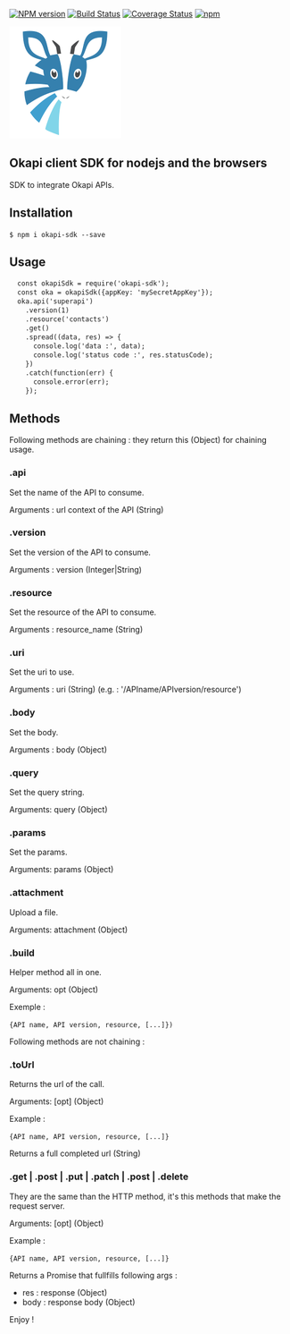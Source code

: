 [![NPM version](https://badge.fury.io/js/anystore.svg)](http://badge.fury.io/js/okapi-sdk)
[![Build Status](https://travis-ci.org/DeveloperLaPoste/okapi-sdk-js.png?branch=master)](https://travis-ci.org/DeveloperLaPoste/okapi-sdk-js)
[![Coverage Status](https://coveralls.io/repos/DeveloperLaPoste/okapi-sdk-js/badge.svg)](https://coveralls.io/r/DeveloperLaPoste/okapi-sdk-js)
[![npm](https://img.shields.io/npm/l/express.svg?style=flat-square)]()


![Okapi](assets/img/okapi-logo-200.png)

## Okapi client SDK for nodejs and the browsers

SDK to integrate Okapi APIs.

## Installation

```
$ npm i okapi-sdk --save
```

## Usage

```
  const okapiSdk = require('okapi-sdk');
  const oka = okapiSdk({appKey: 'mySecretAppKey'});
  oka.api('superapi')
    .version(1)
    .resource('contacts')
    .get()
    .spread((data, res) => {
      console.log('data :', data);
      console.log('status code :', res.statusCode);
    })
    .catch(function(err) {
      console.error(err);
    });
```

## Methods

Following methods are chaining : they return this (Object) for chaining usage.

### .api

Set the name of the API to consume.

Arguments : url context of the API (String)

### .version

Set the version of the API to consume.

Arguments : version (Integer|String)

### .resource

Set the resource of the API to consume.

Arguments : resource_name (String)

### .uri

Set the uri to use.

Arguments : uri (String) (e.g. : '/APIname/APIversion/resource')

### .body

Set the body.

Arguments : body (Object)

### .query

Set the query string.

Arguments: query (Object)

### .params

Set the params.

Arguments: params (Object)

### .attachment

Upload a file.

Arguments: attachment (Object)

### .build

Helper method all in one.

Arguments: opt (Object)
 
Exemple :

```{API name, API version, resource, [...]})```

Following methods are not chaining :

### .toUrl

Returns the url of the call.

Arguments: [opt] (Object)

Example : 

```{API name, API version, resource, [...]}```

Returns a full completed url (String)

### .get | .post | .put | .patch | .post | .delete

They are the same than the HTTP method, it's this methods that make the request server.

Arguments: [opt] (Object)

Example : 

```{API name, API version, resource, [...]}```

Returns a Promise that fullfills following args :
- res : response (Object)
- body : response body (Object)

Enjoy !
